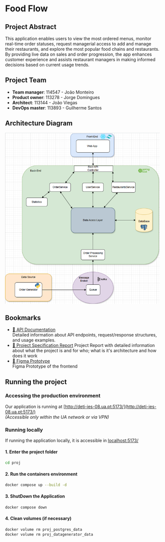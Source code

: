 # Food Flow

## Project Abstract
This application enables users to view the most ordered menus, monitor real-time order statuses, request managerial access to add and manage their restaurants, and explore the most popular food chains and restaurants. By providing live data on sales and order progression, the app enhances customer experience and assists restaurant managers in making informed decisions based on current usage trends.


## Project Team
* **Team manager**: 114547 - João Monteiro
* **Product owner**: 113278 - Jorge Domingues
* **Architect**: 113144 - João Viegas 
* **DevOps master**: 113893 - Guilherme Santos

## Architecture Diagram
![Architecture Diagram](docs/reports/images/architecture.jpg)

## Bookmarks
- [📄 API Documentation](https://github.com/detiuaveiro/ies-24-25-group-project-203/blob/main/docs/api/API_Documentation.md)  
  Detailed information about API endpoints, request/response structures, and usage examples.
- [📄 Project Specification Report](https://github.com/detiuaveiro/ies-24-25-group-project-203/blob/main/docs/reports/IES%20Project%20Specification%20Report.pdf )
  Project Report with detailed information about what the project is and for who; what is it's architecture and how does it work
- [📐 Figma Prototype](https://www.figma.com/design/uaQ1lduS3mzoQL4Oe7M4Cu/Untitled?node-id=0-1&t=BszxMa7s5rsk1oUO-1)  
  Figma Prototype of the frontend


## Running the project
### Accessing the production environment
Our application is running at [http://deti-ies-08.ua.pt:5173/](http://deti-ies-08.ua.pt:5173/)  
*(Accessible only within the UA network or via VPN)*

### Running locally
If running the application locally, it is accessible in [localhost:5173/](localhost:5173/)  
#### 1. Enter the project folder
```bash
cd proj
```
#### 2. Run the containers environment
```bash
docker compose up --build -d
```
#### 3. ShutDown the Application
```bash
docker compose down
```
#### 4. Clean volumes (if necessary)
```bash
docker volume rm proj_postgres_data
docker volume rm proj_datagenerator_data
```
